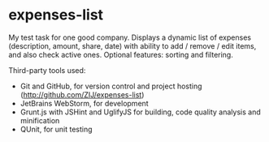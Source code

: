 expenses-list
=============

My test task for one good company.
Displays a dynamic list of expenses (description, amount, share, date) with ability to add / remove / edit items, and also check active ones. Optional features: sorting and filtering.

Third-party tools used:
 - Git and GitHub, for version control and project hosting (http://github.com/ZIJ/expenses-list)
 - JetBrains WebStorm, for development
 - Grunt.js with JSHint and UglifyJS for building, code quality analysis and minification
 - QUnit, for unit testing